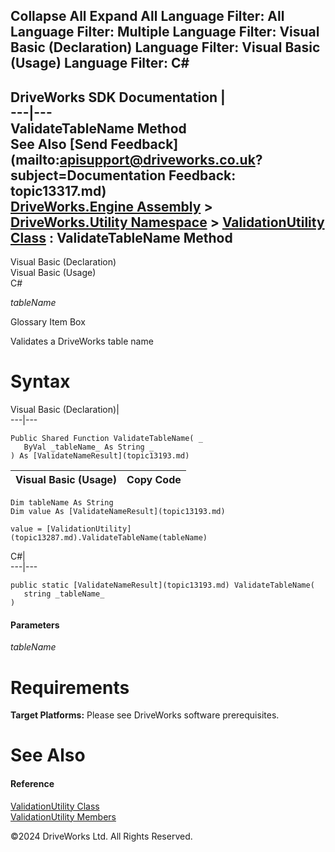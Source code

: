       

 Collapse All Expand All  Language Filter: All  Language Filter: Multiple  Language Filter: Visual Basic (Declaration) Language Filter: Visual Basic (Usage) Language Filter: C#  
---  
DriveWorks SDK Documentation  |   
---|---  
ValidateTableName Method   
See Also [Send Feedback](mailto:apisupport@driveworks.co.uk?subject=Documentation Feedback: topic13317.md)  
[DriveWorks.Engine Assembly](topic2156.md) > [DriveWorks.Utility Namespace](topic13190.md) > [ValidationUtility Class](topic13287.md) : ValidateTableName Method  
---  
  
Visual Basic (Declaration)    
Visual Basic (Usage)    
C# 

_tableName_
    

Glossary Item Box

Validates a DriveWorks table name 

# Syntax

Visual Basic (Declaration)|   
---|---  
      
    
    Public Shared Function ValidateTableName( _
       ByVal _tableName_ As String _
    ) As [ValidateNameResult](topic13193.md)  
  
Visual Basic (Usage)| Copy Code  
---|---  
      
    
    Dim tableName As String
    Dim value As [ValidateNameResult](topic13193.md)
     
    value = [ValidationUtility](topic13287.md).ValidateTableName(tableName)  
  
C#|   
---|---  
      
    
    public static [ValidateNameResult](topic13193.md) ValidateTableName( 
       string _tableName_
    )  
  
#### Parameters

 _tableName_
    

# Requirements

**Target Platforms:** Please see DriveWorks software prerequisites.

# See Also

#### Reference

[ValidationUtility Class](topic13287.md)   
[ValidationUtility Members](topic13288.md)

©2024 DriveWorks Ltd. All Rights Reserved.
